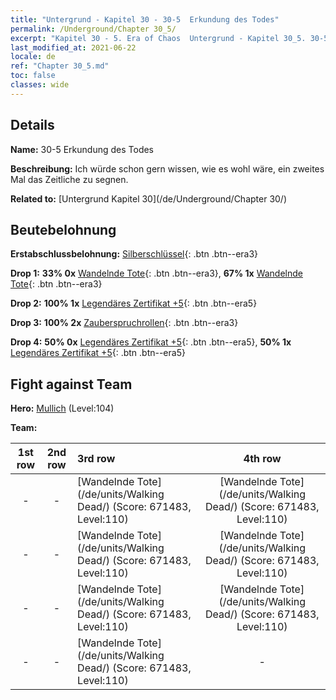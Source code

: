 ```yaml
---
title: "Untergrund - Kapitel 30 - 30-5  Erkundung des Todes"
permalink: /Underground/Chapter 30_5/
excerpt: "Kapitel 30 - 5. Era of Chaos  Untergrund - Kapitel 30_5. 30-5  Erkundung des Todes"
last_modified_at: 2021-06-22
locale: de
ref: "Chapter 30_5.md"
toc: false
classes: wide
---
```


## Details

 **Name:** 30-5  Erkundung des Todes

 **Beschreibung:**       Ich würde schon gern wissen, wie es wohl wäre, ein zweites Mal das Zeitliche zu segnen.

 **Related to:** [Untergrund Kapitel 30](/de/Underground/Chapter 30/)

## Beutebelohnung

 **Erstabschlussbelohnung:** [Silberschlüssel](/ItemsDE/con_693/){: .btn .btn--era3}

 **Drop 1:** **33% 0x** [Wandelnde Tote](/ItemsDE/unt_209/){: .btn .btn--era3}, **67% 1x** [Wandelnde Tote](/ItemsDE/unt_209/){: .btn .btn--era3}

 **Drop 2:** **100% 1x** [Legendäres Zertifikat +5](/ItemsDE/mat_102/){: .btn .btn--era5}

 **Drop 3:** **100% 2x** [Zauberspruchrollen](/ItemsDE/con_694/){: .btn .btn--era3}

 **Drop 4:** **50% 0x** [Legendäres Zertifikat +5](/ItemsDE/mat_102/){: .btn .btn--era5}, **50% 1x** [Legendäres Zertifikat +5](/ItemsDE/mat_102/){: .btn .btn--era5}


## Fight against Team
 **Hero:** [Mullich](/de/heroes/Mullich/) (Level:104)

 **Team:**


  | 1st row | 2nd row | 3rd row | 4th row |
  |:----:|:----:|:----|:----:|
  | - | - | [Wandelnde Tote](/de/units/Walking Dead/) (Score: 671483, Level:110)  | [Wandelnde Tote](/de/units/Walking Dead/) (Score: 671483, Level:110)  |
  | - | - | [Wandelnde Tote](/de/units/Walking Dead/) (Score: 671483, Level:110)  | [Wandelnde Tote](/de/units/Walking Dead/) (Score: 671483, Level:110)  |
  | - | - | [Wandelnde Tote](/de/units/Walking Dead/) (Score: 671483, Level:110)  | [Wandelnde Tote](/de/units/Walking Dead/) (Score: 671483, Level:110)  |
  | - | - | [Wandelnde Tote](/de/units/Walking Dead/) (Score: 671483, Level:110)  | - |


